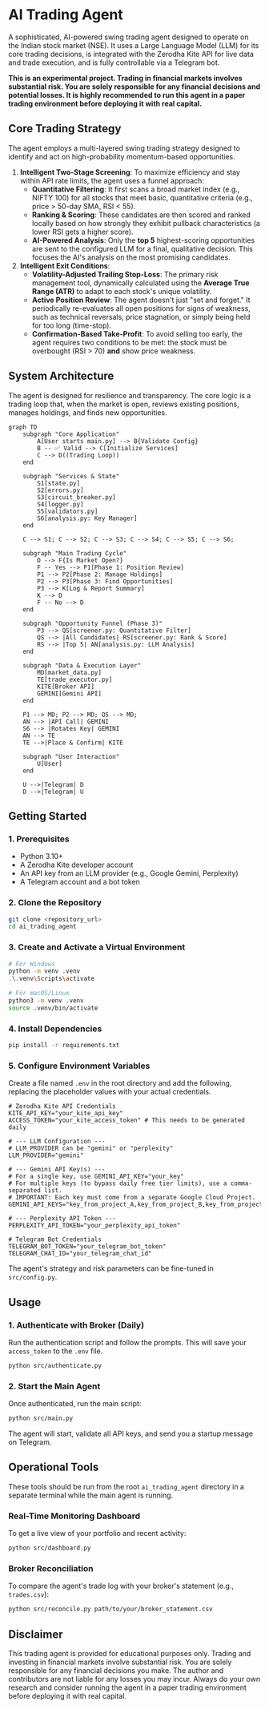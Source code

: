 # AI Trading Agent

A sophisticated, AI-powered swing trading agent designed to operate on the Indian stock market (NSE). It uses a Large Language Model (LLM) for its core trading decisions, is integrated with the Zerodha Kite API for live data and trade execution, and is fully controllable via a Telegram bot.

**This is an experimental project. Trading in financial markets involves substantial risk. You are solely responsible for any financial decisions and potential losses. It is highly recommended to run this agent in a paper trading environment before deploying it with real capital.**

## Core Trading Strategy

The agent employs a multi-layered swing trading strategy designed to identify and act on high-probability momentum-based opportunities.

1.  **Intelligent Two-Stage Screening**: To maximize efficiency and stay within API rate limits, the agent uses a funnel approach:
    *   **Quantitative Filtering**: It first scans a broad market index (e.g., NIFTY 100) for all stocks that meet basic, quantitative criteria (e.g., price > 50-day SMA, RSI < 55).
    *   **Ranking & Scoring**: These candidates are then scored and ranked locally based on how strongly they exhibit pullback characteristics (a lower RSI gets a higher score).
    *   **AI-Powered Analysis**: Only the **top 5** highest-scoring opportunities are sent to the configured LLM for a final, qualitative decision. This focuses the AI's analysis on the most promising candidates.
2.  **Intelligent Exit Conditions**:
    - **Volatility-Adjusted Trailing Stop-Loss**: The primary risk management tool, dynamically calculated using the **Average True Range (ATR)** to adapt to each stock's unique volatility.
    - **Active Position Review**: The agent doesn't just "set and forget." It periodically re-evaluates all open positions for signs of weakness, such as technical reversals, price stagnation, or simply being held for too long (time-stop).
    - **Confirmation-Based Take-Profit**: To avoid selling too early, the agent requires two conditions to be met: the stock must be overbought (RSI > 70) **and** show price weakness.

## System Architecture

The agent is designed for resilience and transparency. The core logic is a trading loop that, when the market is open, reviews existing positions, manages holdings, and finds new opportunities.

```mermaid
graph TD
    subgraph "Core Application"
        A[User starts main.py] --> B{Validate Config}
        B -- ✅ Valid --> C[Initialize Services]
        C --> D((Trading Loop))
    end

    subgraph "Services & State"
        S1[state.py]
        S2[errors.py]
        S3[circuit_breaker.py]
        S4[logger.py]
        S5[validators.py]
        S6[analysis.py: Key Manager]
    end
    
    C --> S1; C --> S2; C --> S3; C --> S4; C --> S5; C --> S6;

    subgraph "Main Trading Cycle"
        D --> F{Is Market Open?}
        F -- Yes --> P1[Phase 1: Position Review]
        P1 --> P2[Phase 2: Manage Holdings]
        P2 --> P3[Phase 3: Find Opportunities]
        P3 --> K[Log & Report Summary]
        K --> D
        F -- No --> D
    end

    subgraph "Opportunity Funnel (Phase 3)"
        P3 --> QS[screener.py: Quantitative Filter]
        QS --> |All Candidates| RS[screener.py: Rank & Score]
        RS --> |Top 5| AN[analysis.py: LLM Analysis]
    end

    subgraph "Data & Execution Layer"
        MD[market_data.py]
        TE[trade_executor.py]
        KITE[Broker API]
        GEMINI[Gemini API]
    end
    
    P1 --> MD; P2 --> MD; QS --> MD;
    AN --> |API Call| GEMINI
    S6 --> |Rotates Key| GEMINI
    AN --> TE
    TE -->|Place & Confirm| KITE
    
    subgraph "User Interaction"
        U[User]
    end
    
    U -->|Telegram| D
    D -->|Telegram| U
```

## Getting Started

### 1. Prerequisites
- Python 3.10+
- A Zerodha Kite developer account
- An API key from an LLM provider (e.g., Google Gemini, Perplexity)
- A Telegram account and a bot token

### 2. Clone the Repository
```bash
git clone <repository_url>
cd ai_trading_agent
```

### 3. Create and Activate a Virtual Environment
```bash
# For Windows
python -m venv .venv
.\.venv\Scripts\activate

# For macOS/Linux
python3 -m venv .venv
source .venv/bin/activate
```

### 4. Install Dependencies
```bash
pip install -r requirements.txt
```

### 5. Configure Environment Variables
Create a file named `.env` in the root directory and add the following, replacing the placeholder values with your actual credentials.

```env
# Zerodha Kite API Credentials
KITE_API_KEY="your_kite_api_key"
ACCESS_TOKEN="your_kite_access_token" # This needs to be generated daily

# --- LLM Configuration ---
# LLM_PROVIDER can be "gemini" or "perplexity"
LLM_PROVIDER="gemini"

# --- Gemini API Key(s) ---
# For a single key, use GEMINI_API_KEY="your_key"
# For multiple keys (to bypass daily free tier limits), use a comma-separated list.
# IMPORTANT: Each key must come from a separate Google Cloud Project.
GEMINI_API_KEYS="key_from_project_A,key_from_project_B,key_from_project_C"

# --- Perplexity API Token ---
PERPLEXITY_API_TOKEN="your_perplexity_api_token"

# Telegram Bot Credentials
TELEGRAM_BOT_TOKEN="your_telegram_bot_token"
TELEGRAM_CHAT_ID="your_telegram_chat_id"
```

The agent's strategy and risk parameters can be fine-tuned in `src/config.py`.

## Usage

### 1. Authenticate with Broker (Daily)
Run the authentication script and follow the prompts. This will save your `access_token` to the `.env` file.
```bash
python src/authenticate.py
```

### 2. Start the Main Agent
Once authenticated, run the main script:
```bash
python src/main.py
```
The agent will start, validate all API keys, and send you a startup message on Telegram.

## Operational Tools

These tools should be run from the root `ai_trading_agent` directory in a separate terminal while the main agent is running.

### Real-Time Monitoring Dashboard
To get a live view of your portfolio and recent activity:
```bash
python src/dashboard.py
```

### Broker Reconciliation
To compare the agent's trade log with your broker's statement (e.g., `trades.csv`):
```bash
python src/reconcile.py path/to/your/broker_statement.csv
```

## Disclaimer

This trading agent is provided for educational purposes only. Trading and investing in financial markets involve substantial risk. You are solely responsible for any financial decisions you make. The author and contributors are not liable for any losses you may incur. Always do your own research and consider running the agent in a paper trading environment before deploying it with real capital.